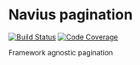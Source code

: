 # Navius pagination

[![Build Status](http://img.shields.io/travis/misantron/navius.svg?style=flat-square)](https://travis-ci.org/misantron/navius)
[![Code Coverage](http://img.shields.io/coveralls/misantron/navius.svg?style=flat-square)](https://coveralls.io/r/misantron/navius)

Framework agnostic pagination
